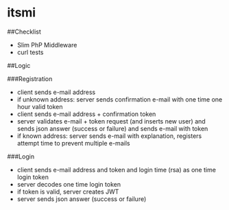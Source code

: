 itsmi
=====

##Checklist
+ Slim PhP Middleware
+ curl tests

##Logic

###Registration
+ client sends e-mail address
+ if unknown address: server sends confirmation e-mail with one time one hour valid token
+ client sends e-mail address + confirmation token
+ server validates e-mail + token request (and inserts new user) and sends json answer (success or failure) and sends e-mail with token
+ if known address: server sends e-mail with explanation, registers attempt time to prevent multiple e-mails

###Login
+ client sends e-mail address and token and login time (rsa) as one time login token
+ server decodes one time login token
+ if token is valid, server creates JWT
+ server sends json answer (success or failure)
